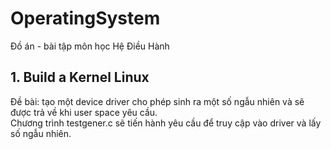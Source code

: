 # OperatingSystem
Đồ án - bài tập môn học Hệ Điều Hành
## 1. Build a Kernel Linux
Đề bài: tạo một device driver cho phép sinh ra một số ngẫu nhiên và sẽ được trả về khi user space yêu cầu.  
Chương trình testgener.c sẽ tiến hành yêu cầu để truy cập vào driver và lấy số ngẫu nhiên. 
